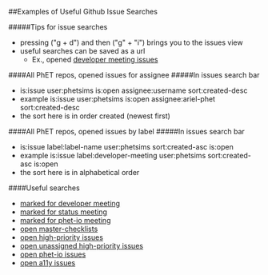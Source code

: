 ##Examples of Useful Github Issue Searches

#####Tips for issue searches
- pressing ("g + d") and then ("g" + "i") brings you to the issues view
- useful searches can be saved as a url
  - Ex., opened [developer meeting issues](https://github.com/issues?utf8=%E2%9C%93&q=is%3Aissue+label%3Ameeting%3Adeveloper+user%3Aphetsims+sort%3Acreated-asc+is%3Aopen+)

####All PhET repos, opened issues for assignee
#####In issues search bar
- is:issue user:phetsims is:open assignee:username sort:created-desc
- example is:issue user:phetsims is:open assignee:ariel-phet sort:created-desc 
- the sort here is in order created (newest first)

####All PhET repos, opened issues by label
#####In issues search bar
- is:issue label:label-name user:phetsims sort:created-asc is:open 
- example is:issue label:developer-meeting user:phetsims sort:created-asc is:open 
- the sort here is in alphabetical order

####Useful searches
- [marked for developer meeting](https://github.com/issues?utf8=%E2%9C%93&q=is%3Aissue+label%3Ameeting%3Adeveloper+user%3Aphetsims+sort%3Acreated-asc+is%3Aopen+)
- [marked for status meeting](https://github.com/issues?utf8=%E2%9C%93&q=is%3Aissue+label%3Ameeting%3Astatus+user%3Aphetsims+sort%3Acreated-asc+is%3Aopen+)
- [marked for phet-io meeting](https://github.com/issues?utf8=%E2%9C%93&q=is%3Aissue+label%3Ameeting%3Aphet-io+user%3Aphetsims+sort%3Acreated-asc+is%3Aopen+)
- [open master-checklists](https://github.com/issues?utf8=%E2%9C%93&q=is%3Aissue+label%3Aproject%3Amaster-checklist+user%3Aphetsims+sort%3Acreated-asc+is%3Aopen+)
- [open high-priority issues](https://github.com/issues?utf8=%E2%9C%93&q=is%3Aissue+label%3Apriority%3A2-high+user%3Aphetsims+sort%3Acreated-asc+is%3Aopen+)
- [open unassigned high-priority issues](https://github.com/issues?utf8=%E2%9C%93&q=is%3Aissue+user%3Aphetsims+no%3Aassignee+is%3Aopen+label%3Apriority%3A2-high)
- [open phet-io issues](https://github.com/issues?utf8=%E2%9C%93&q=is%3Aissue+label%3Adev%3Aphet-io+user%3Aphetsims+sort%3Acreated-asc+is%3Aopen+)
- [open a11y issues](https://github.com/issues?utf8=%E2%9C%93&q=is%3Aissue+label%3Adev%3Aa11y+user%3Aphetsims+sort%3Acreated-asc+is%3Aopen+)
